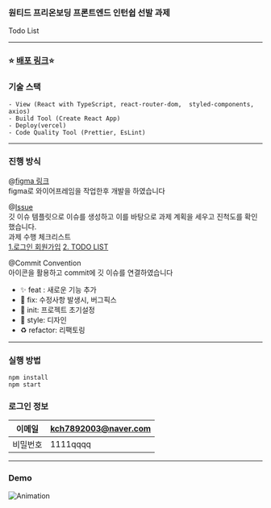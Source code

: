 ### 원티드 프리온보딩 프론트엔드 인턴쉽 선발 과제
Todo List
***
### ⭐ [배포 링크](https://todolist-q456pisw8-ggongjukim.vercel.app/signup)⭐


### 기술 스택
```
- View (React with TypeScript, react-router-dom,  styled-components, axios)
- Build Tool (Create React App)
- Deploy(vercel)
- Code Quality Tool (Prettier, EsLint)
```
***
### 진행 방식
@[figma 링크](https://www.figma.com/file/tzIu9vaj1H68i56DAoQGJl/wanted-frontend-internship?node-id=4%3A4&t=NyL3hyL4WXpMUOSv-0)           
figma로 와이어프레임을 작업한후 개발을 하였습니다


@[Issue](https://github.com/ggongjukim/wanted-pre-onboarding-frontend/issues)          
깃 이슈 템플릿으로 이슈를 생성하고 이를 바탕으로 과제 계획을 세우고 진척도를 확인했습니다.       
과제 수행 체크리스트                    
[1.로그인 회원가입](https://github.com/ggongjukim/wanted-pre-onboarding-frontend/issues/17) 
[2. TODO LIST](https://github.com/ggongjukim/wanted-pre-onboarding-frontend/issues/6)


@Commit Convention               
아이콘을 활용하고 commit에 깃 이슈를 연결하였습니다

- ✨ feat : 새로운 기능 추가
- 🐛 fix: 수정사항 발생시, 버그픽스
- 🎉 init: 프로젝트 초기설정
- 🎨 style: 디자인
- ♻ refactor: 리팩토링
***

### 실행 방법
```
npm install
npm start
```

### 로그인 정보      
| 이메일 | kch7892003@naver.com |
|---|---|
|비밀번호| 1111qqqq|

***
### Demo
![Animation](https://user-images.githubusercontent.com/75241542/219059297-1db05f0a-ec0a-4825-b4c0-ff459675b1af.gif)

